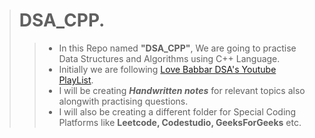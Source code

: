 ># DSA_CPP.  
>> - In this Repo named **"DSA_CPP"**, We are going to practise Data Structures and Algorithms using
>>   C++ Language.
>> - Initially we are following [Love Babbar DSA's Youtube PlayList](https://www.youtube.com/playlist?list=PLDzeHZWIZsTryvtXdMr6rPh4IDexB5NIA).
>> - I will be creating ***Handwritten notes*** for relevant topics also alongwith practising questions.
>> - I will also be creating a different folder for Special Coding Platforms like **Leetcode, Codestudio, GeeksForGeeks** etc.              
    
                  
